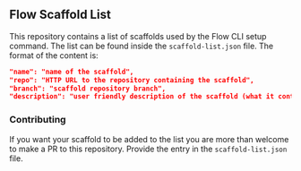 ## Flow Scaffold List

This repository contains a list of scaffolds used by the Flow CLI setup command. The list can be found inside the `scaffold-list.json` file. The format of the content is:
```json
"name": "name of the scaffold",
"repo": "HTTP URL to the repository containing the scaffold",
"branch": "scaffold repository branch",
"description": "user friendly description of the scaffold (what it contains, why it is used...)"
```

### Contributing

If you want your scaffold to be added to the list you are more than welcome to make a PR to this repository. Provide the entry in the `scaffold-list.json` file.
